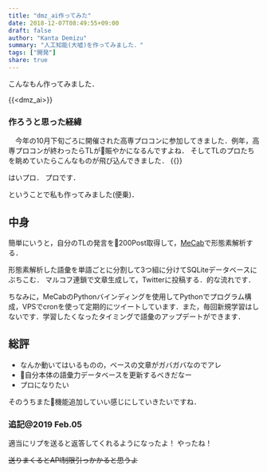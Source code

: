 ```yaml
---
title: "dmz_ai作ってみた"
date: 2018-12-07T08:49:55+09:00
draft: false
author: "Kanta Demizu"
summary: "人工知能(大嘘)を作ってみました．"
tags: ["開発"]
share: true
---
```

こんなもん作ってみました．

{{<dmz_ai>}}

### 作ろうと思った経緯

　今年の10月下旬ごろに開催された高専プロコンに参加してきました．例年，高専プロコンが終わったらTLが賑やかになるんですよね．
そしてTLのプロたちを眺めていたらこんなものが飛び込んできました．
{{<blog>}}

はいプロ．
プロです．

ということで私も作ってみました(便乗)．

## 中身
簡単にいうと，自分のTLの発言を200Post取得して，[MeCab](http://taku910.github.io/mecab/)で形態素解析する．

形態素解析した語彙を単語ごとに分割して3つ組に分けてSQLiteデータベースにぶちこむ．
マルコフ連鎖で文章生成して，Twitterに投稿する．的な流れです．

ちなみに，MeCabのPythonバインディングを使用してPythonでプログラム構成，VPSでcronを使って定期的にツイートしています．また，毎回新規学習はしないです．学習したくなったタイミングで語彙のアップデートができます．

## 総評
- なんか動いてはいるものの，ベースの文章がガバガバなのでアレ
- 自分本体の語彙力データベースを更新するべきだなー
- プロになりたい

そのうちまた機能追加していい感じにしていきたいですね．

### 追記@2019 Feb.05
適当にリプを送ると返答してくれるようになったよ！
やったね！

~~送りまくるとAPI制限引っかかると思うよ~~
